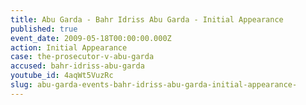 ```yaml
---
title: Abu Garda - Bahr Idriss Abu Garda - Initial Appearance
published: true
event_date: 2009-05-18T00:00:00.000Z
action: Initial Appearance
case: the-prosecutor-v-abu-garda
accused: bahr-idriss-abu-garda
youtube_id: 4aqWt5VuzRc
slug: abu-garda-events-bahr-idriss-abu-garda-initial-appearance-
---
```



